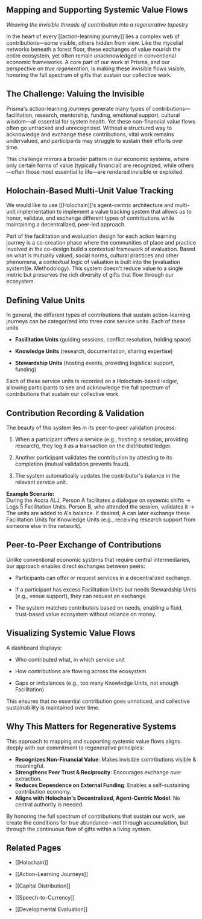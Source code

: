 ## **Mapping and Supporting Systemic Value Flows**

_Weaving the invisible threads of contribution into a regenerative tapestry_

In the heart of every [[action-learning journey]] lies a complex web of contributions—some visible, others hidden from view. Like the mycelial networks beneath a forest floor, these exchanges of value nourish the entire ecosystem, yet often remain unacknowledged in conventional economic frameworks. A core part of our work at Prisma, and our perspective on *true regeneration*, is making these invisible flows visible, honoring the full spectrum of gifts that sustain our collective work.

## **The Challenge: Valuing the Invisible**

Prisma's action-learning journeys generate many types of contributions—facilitation, research, mentorship, funding, emotional support, cultural wisdom—all essential for system health. Yet these non-financial value flows often go untracked and unrecognized. Without a structured way to acknowledge and exchange these contributions, vital work remains undervalued, and participants may struggle to sustain their efforts over time.

This challenge mirrors a broader pattern in our economic systems, where only certain forms of value (typically financial) are recognized, while others—often those most essential to life—are rendered invisible or exploited.

## **Holochain-Based Multi-Unit Value Tracking**

We would like to use [[Holochain]]'s agent-centric architecture and multi-unit implementation to implement a value tracking system that allows us to honor, validate, and exchange different types of contributions while maintaining a decentralized, peer-led approach. 

Part of the facilitation and evaluation design for each action learning journey is a co-creation phase where the communities of place and practice involved in the co-design build a contextual framework of evaluation. Based on what is mutually valued, social norms, cultural practices and other phenomena, a contextual logic of valuation is built into the [evaluation system](e. Methodology). This system doesn't reduce value to a single metric but preserves the rich diversity of gifts that flow through our ecosystem.

## **Defining Value Units**

In general, the different types of contributions that sustain action-learning journeys can be categorized into three core service units. Each of these units 

- **Facilitation Units** (guiding sessions, conflict resolution, holding space)
    
- **Knowledge Units** (research, documentation, sharing expertise)
    
- **Stewardship Units** (hosting events, providing logistical support, funding)
    

Each of these service units is recorded on a Holochain-based ledger, allowing participants to see and acknowledge the full spectrum of contributions that sustain our collective work.

## **Contribution Recording & Validation**

The beauty of this system lies in its peer-to-peer validation process:

1. When a participant offers a service (e.g., hosting a session, providing research), they log it as a transaction on the distributed ledger.
    
2. Another participant validates the contribution by attesting to its completion (mutual validation prevents fraud).
    
3. The system automatically updates the contributor's balance in the relevant service unit.
    

**Example Scenario:**  
During the Accra ALJ, Person A facilitates a dialogue on systemic shifts → Logs 5 Facilitation Units. Person B, who attended the session, validates it → The units are added to A's balance. If desired, A can later exchange these Facilitation Units for Knowledge Units (e.g., receiving research support from someone else in the network).

## **Peer-to-Peer Exchange of Contributions**

Unlike conventional economic systems that require central intermediaries, our approach enables direct exchanges between peers:

- Participants can offer or request services in a decentralized exchange.
    
- If a participant has excess Facilitation Units but needs Stewardship Units (e.g., venue support), they can request an exchange.
    
- The system matches contributors based on needs, enabling a fluid, trust-based value ecosystem without reliance on money.
    

## **Visualizing Systemic Value Flows**

A dashboard displays:

- Who contributed what, in which service unit
    
- How contributions are flowing across the ecosystem
    
- Gaps or imbalances (e.g., too many Knowledge Units, not enough Facilitation)
    

This ensures that no essential contribution goes unnoticed, and collective sustainability is maintained over time.

## **Why This Matters for Regenerative Systems**

This approach to mapping and supporting systemic value flows aligns deeply with our commitment to regenerative principles:

- **Recognizes Non-Financial Value**: Makes invisible contributions visible & meaningful.  
- **Strengthens Peer Trust & Reciprocity**: Encourages exchange over extraction.  
- **Reduces Dependence on External Funding**: Enables a self-sustaining contribution economy.  
- **Aligns with Holochain's Decentralized, Agent-Centric Model**: No central authority is needed.

By honoring the full spectrum of contributions that sustain our work, we create the conditions for true abundance—not through accumulation, but through the continuous flow of gifts within a living system.

## **Related Pages**

- [[Holochain]]
    
- [[Action-Learning Journeys]]
    
- [[Capital Distribution]]
    
- [[Speech-to-Currency]]
    
- [[Developmental Evaluation]]